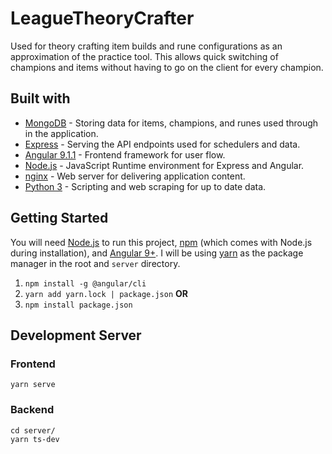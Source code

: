 # LeagueTheoryCrafter

Used for theory crafting item builds and rune configurations as an approximation of the practice tool. This allows quick switching of champions and items without having to go on the client for every champion.

## Built with 
* [MongoDB](https://www.mongodb.com/) - Storing data for items, champions, and runes used through in the application.
* [Express](https://expressjs.com/) - Serving the API endpoints used for schedulers and data.
* [Angular 9.1.1](https://angular.io/) - Frontend framework for user flow.
* [Node.js](https://nodejs.org/en/) - JavaScript Runtime environment for Express and Angular.
* [nginx](https://nginx.org/en/#basic_http_features) -  Web server for delivering application content.
* [Python 3](https://docs.python.org/3/) - Scripting and web scraping for up to date data.

## Getting Started
You will need [Node.js](https://nodejs.org/en/) to run this project, [npm](https://www.npmjs.com/) (which comes with Node.js during installation), and [Angular 9+](https://angular.io/). I will be using [yarn](https://classic.yarnpkg.com/en/docs/install/#windows-stable) as the package manager in the root and `server` directory.
1. `npm install -g @angular/cli`
2. `yarn add yarn.lock | package.json` **OR**
3. `npm install package.json`

## Development Server
### Frontend
```
yarn serve
```
### Backend
```
cd server/
yarn ts-dev
```


